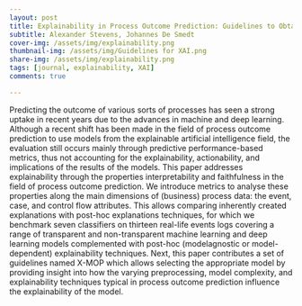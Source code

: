 ```yaml
---
layout: post
title: Explainability in Process Outcome Prediction: Guidelines to Obtain Interpretable and Faithful Models
subtitle: Alexander Stevens, Johannes De Smedt
cover-img: /assets/img/explainability.png
thumbnail-img: /assets/img/Guidelines for XAI.png
share-img: /assets/img/explainability.png
tags: [journal, explainability, XAI]
comments: true

---
```


Predicting the outcome of various sorts of processes has seen a strong uptake in recent years
due to the advances in machine and deep learning. Although a recent shift has been made in
the field of process outcome prediction to use models from the explainable artificial intelligence
field, the evaluation still occurs mainly through predictive performance-based metrics, thus not
accounting for the explainability, actionability, and implications of the results of the models. This
paper addresses explainability through the properties interpretability and faithfulness in the field
of process outcome prediction. We introduce metrics to analyse these properties along the main
dimensions of (business) process data: the event, case, and control flow attributes. This allows
comparing inherently created explanations with post-hoc explanations techniques, for which we
benchmark seven classifiers on thirteen real-life events logs covering a range of transparent and
non-transparent machine learning and deep learning models complemented with post-hoc (modelagnostic
or model-dependent) explainability techniques. Next, this paper contributes a set of
guidelines named X-MOP which allows selecting the appropriate model by providing insight into
how the varying preprocessing, model complexity, and explainability techniques typical in process
outcome prediction influence the explainability of the model.


